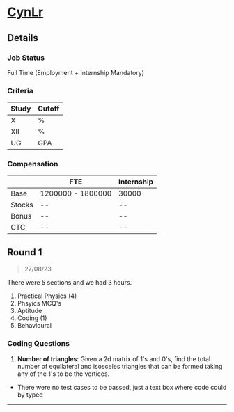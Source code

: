 # [CynLr](https://cynlr.com/)

## Details

### Job Status

Full Time (Employment + Internship Mandatory)

### Criteria

| Study | Cutoff |
|-------|--------|
| X     | %      |
| XII   | %      |
| UG    | GPA    |

[comment]: # (Any other details go under this. This is a comment)

### Compensation

|        | FTE               | Internship |
|--------|-------------------|------------|
| Base   | 1200000 - 1800000 | 30000      |
| Stocks | --                | --         |
| Bonus  | --                | --         |
| CTC    | --                | --         |

[comment]: # (Details about the rounds go under this comment.)

## Round 1

> 27/08/23

[comment]: # (Summary of the sections and experience below this comment.)

There were 5 sections and we had 3 hours.
1. Practical Physics (4)
2. Phsyics MCQ's
3. Aptitude
4. Coding (1)
5. Behavioural

### Coding Questions

1. **Number of triangles**: Given a 2d matrix of 1's and 0's, find the total number of equilateral and isosceles triangles that can be formed taking any of the 1's to be the vertices.

[comment]: # (Add any resources or links or code to this question under this comment.)

- There were no test cases to be passed, just a text box where code could by typed

---
